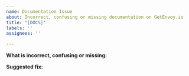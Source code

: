```yaml
---
name: Documentation Issue
about: Incorrect, confusing or missing documentation on GetEnvoy.io
title: "[DOCS]"
labels: ''
assignees: ''

---
```


**What is incorrect, confusing or missing:**

**Suggested fix:**
